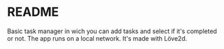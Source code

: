 # README #

Basic task manager in wich you can add tasks and select if it's completed or not. The app runs on a local network.
It's made with Löve2d.
